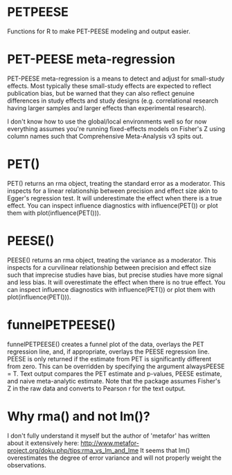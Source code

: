 # PETPEESE
Functions for R to make PET-PEESE modeling and output easier.

# PET-PEESE meta-regression
PET-PEESE meta-regression is a means to detect and adjust for small-study effects. 
Most typically these small-study effects are expected to reflect publication bias, but be warned that they can also reflect
genuine differences in study effects and study designs (e.g. correlational research having larger samples and larger effects
than experimental research).

I don't know how to use the global/local environments well so for now everything assumes you're running fixed-effects models
on Fisher's Z using column names such that Comprehensive Meta-Analysis v3 spits out.

# PET()
PET() returns an rma object, treating the standard error as a moderator. 
This inspects for a linear relationship between precision and effect size akin to Egger's regression test.
It will underestimate the effect when there is a true effect.
You can inspect influence diagnostics with influence(PET()) or plot them with plot(influence(PET())).

# PEESE()
PEESE() returns an rma object, treating the variance as a moderator.
This inspects for a curvilinear relationship between precision and effect size such that imprecise studies have bias,
but precise studies have more signal and less bias.
It will overestimate the effect when there is no true effect.
You can inspect influence diagnostics with influence(PET()) or plot them with plot(influence(PET())).

# funnelPETPEESE()
funnelPETPEESE() creates a funnel plot of the data, overlays the PET regression line, and, if appropriate, overlays the
PEESE regression line.
PEESE is only returned if the estimate from PET is significantly different from zero. This can be overridden by specifying
the argument alwaysPEESE = T.
Text output compares the PET estimate and p-values, PEESE estimate, and naive meta-analytic estimate.
Note that the package assumes Fisher's Z in the raw data and converts to Pearson r for the text output.

# Why rma() and not lm()?
I don't fully understand it myself but the author of 'metafor' has written about it extensively here: 
http://www.metafor-project.org/doku.php/tips:rma_vs_lm_and_lme
It seems that lm() overestimates the degree of error variance and will not properly weight the observations.
